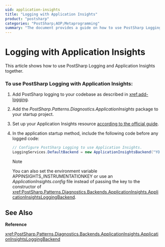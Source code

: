 ```yaml
---
uid: application-insights
title: "Logging with Application Insights"
product: "postsharp"
categories: "PostSharp;AOP;Metaprogramming"
summary: "The document provides a guide on how to use PostSharp Logging and Application Insights together, including setting up and configuring the services."
---
```

# Logging with Application Insights

This article shows how to use PostSharp Logging and Application Insights together.


### To use PostSharp Logging with Application Insights:

1. Add PostSharp logging to your codebase as described in <xref:add-logging>. 


2. Add the *PostSharp.Patterns.Diagnostics.ApplicationInsights* package to your startup project. 


3. Set up your Application Insights resource [according to the official guide](https://docs.microsoft.com/en-us/azure/azure-monitor/app/app-insights-overview#get-started). 


4. In the application startup method, include the following code before any logged code:

    ```csharp
    // Configure PostSharp Logging to use Application Insights.
    LoggingServices.DefaultBackend = new ApplicationInsightsBackend("YOUR_INSTRUMENTATION_KEY");
    ```

    > [!NOTE]
    > You can also set the environment variable APPINSIGHTS_INSTRUMENTATIONKEY or use an *ApplicationInsights.config* file instead of passing the key to the constructor of <xref:PostSharp.Patterns.Diagnostics.Backends.ApplicationInsights.ApplicationInsightsLoggingBackend>. 


## See Also

**Reference**

<xref:PostSharp.Patterns.Diagnostics.Backends.ApplicationInsights.ApplicationInsightsLoggingBackend>
<br>
